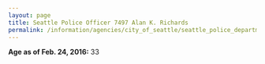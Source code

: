 ```yaml
---
layout: page
title: Seattle Police Officer 7497 Alan K. Richards
permalink: /information/agencies/city_of_seattle/seattle_police_department/copbook/7497/
---
```


**Age as of Feb. 24, 2016:** 33
